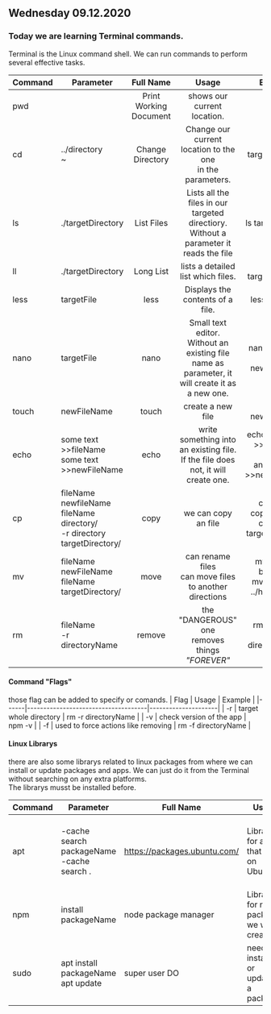 ## Wednesday 09.12.2020

### Today we are learning Terminal commands.

Terminal is the Linux command shell. We can run commands to perform several effective tasks.

| Command | Parameter                                                                        |        Full Name       |                                                   Usage                                                  |                             Example                             |
|---------|----------------------------------------------------------------------------------|:----------------------:|:--------------------------------------------------------------------------------------------------------:|:---------------------------------------------------------------:|
| pwd     |                                                                                  | Print Working Document | shows our current location.                                                                              | pwd                                                             |
| cd      | ../directory <br> ~                                                              |    Change Directory    | Change our current location to the one <br>   in the parameters.                                         |                   cd targetDirectory <br> cd ~                  |
| ls      | ./targetDirectory                                                                |       List Files       | Lists all the files in our <br> targeted directiory. <br> Without a parameter it reads the file          |                        ls targetDiretory                        |
| ll      | ./targetDirectory                                                                |        Long List       | lists a detailed list which files.                                                                       |                        ll targetDirectory                       |
| less    | targetFile                                                                       |          less          | Displays the contents of a file.                                                                         |                          less fileName                          |
| nano    | targetFile                                                                       |          nano          | Small text editor. <br> Without an existing file name as <br> parameter, it will create it as a new one. |               nano fileName <br> nano newFileName               |
| touch   | newFileName                                                                      |          touch         | create a new file                                                                                        | touch newFileName                                               |
| echo    | some text >>fileName <br> some text >>newFileName                                |          echo          | write something into an existing file. <br>  If the file does not, it will create one.                   | echo some text >>fileName <br> echo anotherText >>newFileName |
| cp      | fileName newfileName <br> fileName directory/ <br> -r directory targetDirectory/ |          copy          | we can copy an file                                                                                      | cp file.txt copiedFile.txt <br> cp file.txt targetDirectory/    |
| mv      | fileName newFileName <br> fileName targetDirectory/                              |          move          | can rename files <br>  can move files to another directions                                              | mv blue.txt blue.html <br> mv blue.html ../homepage/            |
| rm      | fileName <br> -r directoryName                                                   |         remove         | the "DANGEROUS" one <br> removes things _"FOREVER"_                                                      | rm fileName <br> rm -r directoryName                            |
#### Command "Flags"
those flag can be added to specify or comands.
| Flag | Usage                               | Example             |
|------|-------------------------------------|---------------------|
| -r   | target whole directory              | rm -r directoryName |
| -v   | check version of the app            | npm -v              |
| -f   | used to force actions like removing | rm -f directoryName |






#### Linux Librarys
there are also some librarys related to linux packages  from where we can install or update packages and apps.  We can just do it from the Terminal without searching on any extra platforms.  
The librarys musst be installed before.

| Command  | Parameter                                      | Full Name                    | Usage                                     | Example                                     |
|----------|------------------------------------------------|------------------------------|-------------------------------------------|---------------------------------------------|
| apt      | -cache search packageName <br> -cache search . | https://packages.ubuntu.com/ | Library for apps that run on Ubuntu       | apt-cache search . apt-cache search AppName |
| npm      | install packageName                            |     node package manager     | Library for node packages we will create  | install react                               |
| sudo     | apt install packageName apt update             |         super user DO        | need for installing or updating a package | sudo apt update                             |


